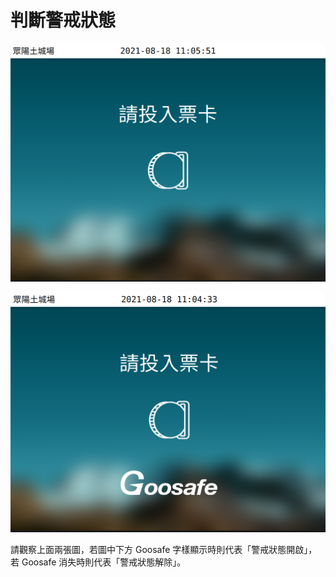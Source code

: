 # 判斷警戒狀態

![&#x8B66;&#x6212;&#x72C0;&#x614B;&#x89E3;&#x9664;](../../.gitbook/assets/jie-chu-jing-bao-hua-mian-.png)

![&#x8B66;&#x6212;&#x72C0;&#x614B;&#x958B;&#x555F;](../../.gitbook/assets/deng-dai-piao-ka-hua-mian-.png)

請觀察上面兩張圖，若圖中下方 Goosafe 字樣顯示時則代表「警戒狀態開啟」，若 Goosafe 消失時則代表「警戒狀態解除」。



